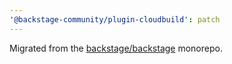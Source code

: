 ```yaml
---
'@backstage-community/plugin-cloudbuild': patch
---
```


Migrated from the [backstage/backstage](https://github.com/backstage/backstage) monorepo.
